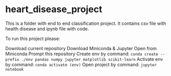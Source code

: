 # heart_disease_project
This is a folder with end to end classification project. It contains csv file with health disease and ipynb file with code.

To run this project please:

Download current repository
Download Miniconda & Jupyter
Open from Miniconda Prompt this repository
Create env by command: `conda create --prefix ./env pandas numpy jupyter matplotlib scikit-learn`
Activate env by command: `conda activate (env)`
Open project by command: `jupyter notebook`
